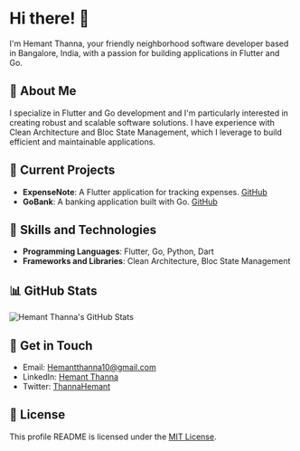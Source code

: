# Hi there! 👋

I'm Hemant Thanna, your friendly neighborhood software developer based in Bangalore, India, with a passion for building applications in Flutter and Go.

## 🌱 About Me

I specialize in Flutter and Go development and I'm particularly interested in creating robust and scalable software solutions. I have experience with Clean Architecture and Bloc State Management, which I leverage to build efficient and maintainable applications.

## 🔭 Current Projects

- **ExpenseNote**: A Flutter application for tracking expenses. [GitHub](https://github.com/hemantthanna/expensenote)
- **GoBank**: A banking application built with Go. [GitHub](https://github.com/hemantthanna/go_bank)

## 🚀 Skills and Technologies

- **Programming Languages**: Flutter, Go, Python, Dart
- **Frameworks and Libraries**: Clean Architecture, Bloc State Management

## 📊 GitHub Stats

![Hemant Thanna's GitHub Stats](https://github-readme-stats.vercel.app/api?username=hemantthanna&show_icons=true&theme=radical)

## 💬 Get in Touch

- Email: [Hemantthanna10@gmail.com](mailto:Hemantthanna10@gmail.com)
- LinkedIn: [Hemant Thanna](https://www.linkedin.com/in/hemantthanna/)
- Twitter: [ThannaHemant](https://twitter.com/ThannaHemant)

## 📝 License

This profile README is licensed under the [MIT License](LICENSE).
